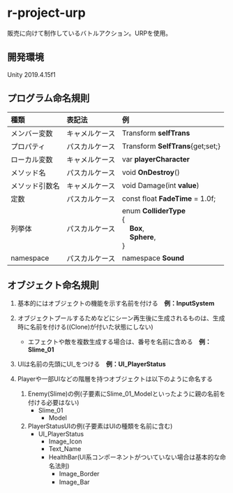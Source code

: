 # r-project-urp
販売に向けて制作しているバトルアクション。URPを使用。

## 開発環境
Unity 2019.4.15f1

## プログラム命名規則
|種類|表記法|例|
:---|:---|:---
|メンバー変数|キャメルケース|Transform **selfTrans**|
|プロパティ|パスカルケース|Transform **SelfTrans**{get;set;}|
|ローカル変数|キャメルケース|var **playerCharacter**|
|メソッド名|パスカルケース|void **OnDestroy**()|
|メソッド引数名|キャメルケース|void Damage(int **value**)|
|定数|パスカルケース|const float **FadeTime** = 1.0f;|
|列挙体|パスカルケース|enum **ColliderType**<br>{<br>&nbsp; &nbsp; **Box**,<br>&nbsp; &nbsp; **Sphere**,<br>}|
|namespace|パスカルケース|namespace **Sound**|

## オブジェクト命名規則
1. 基本的にはオブジェクトの機能を示す名前を付ける　**例：InputSystem**

1. オブジェクトプールするためなどにシーン再生後に生成されるものは、生成時に名前を付ける((Clone)が付いた状態にしない)
   - エフェクトや敵を複数生成する場合は、番号を名前に含める　**例：Slime_01**

1. UIは名前の先頭にUI_をつける　**例：UI_PlayerStatus**

1. Playerや一部UIなどの階層を持つオブジェクトは以下のように命名する
   1. Enemy(Slime)の例(子要素にSlime_01_Modelといったように親の名前を付ける必要はない)
      - Slime_01
        - Model
   1. PlayerStatusUIの例(子要素はUIの種類を名前に含む)
      - UI_PlayerStatus
        - Image_Icon
        - Text_Name
        - HealthBar(UI系コンポーネントがついていない場合は基本的な命名法則)
          - Image_Border
          - Image_Bar
　
